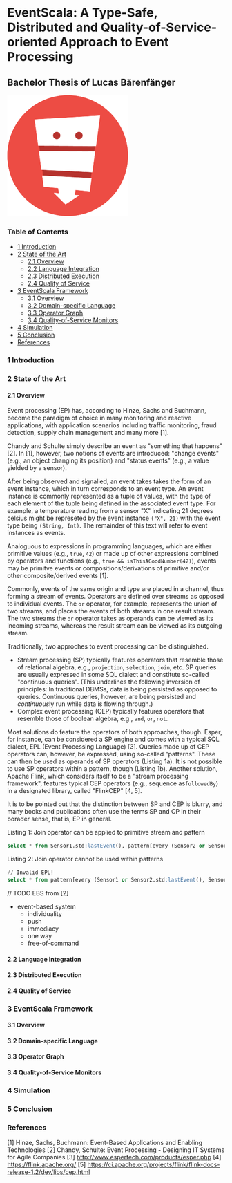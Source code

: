 # EventScala: A Type-Safe, Distributed and Quality-of-Service-oriented Approach to Event Processing

## Bachelor Thesis of Lucas Bärenfänger

![EventScala](img/logo.png)

### Table of Contents
+ [1 Introduction](#1-introduction)
+ [2 State of the Art](#2-state-of-the-art)
	+ [2.1 Overview](#2.1-overview)
	+ [2.2 Language Integration](#2.2-language-integration)
	+ [2.3 Distributed Execution](#2.3-distributed-execution)
	+ [2.4 Quality of Service](#2.4-quality-of-service)
+ [3 EventScala Framework](#3-eventscala-framework)
    + [3.1 Overview](#3.1-overview)
	+ [3.2 Domain-specific Language](#3.2-domain-specific-language)
	+ [3.3 Operator Graph](#3.3-operator-graph)
	+ [3.4 Quality-of-Service Monitors](#3.4-quality-of-service-monitors)
+ [4 Simulation](#4-simulation)
+ [5 Conclusion](#5-conclusion)
+ [References](#references)

### 1 Introduction

### 2 State of the Art

#### 2.1 Overview

Event processing (EP) has, according to Hinze, Sachs and Buchmann, become the paradigm of choice in many monitoring and reactive applications, with application scenarios including traffic monitoring, fraud detection, supply chain management and many more [1].

Chandy and Schulte simply describe an event as "something that happens" [2]. In [1], however, two notions of events are introduced: "change events" (e.g., an object changing its position) and "status events" (e.g., a value yielded by a sensor).

After being observed and signalled, an event takes takes the form of an event instance, which in turn corresponds to an event type. An event instance is commonly represented as a tuple of values, with the type of each element of the tuple being defined in the associated event type. For example, a temperature reading from a sensor "X" indicating 21 degrees celsius might be represeted by the event instance `("X", 21)` with the event type being `(String, Int)`. The remainder of this text will refer to event instances as events.

Analoguous to expressions in programming languages, which are either primitive values (e.g., `true`, `42`) or made up of other expressions combined by operators and functions (e.g., `true && isThisAGoodNumber(42)`), events may be primitve events or compositions/derivations of primitive and/or other composite/derived events [1].

Commonly, events of the same origin and type are placed in a channel, thus forming a stream of events. Operators are defined over streams as opposed to individual events. The `or` operator, for example, represents the union of two streams, and places the events of both streams in one result stream. The two streams the `or` operator takes as operands can be viewed as its incoming streams, whereas the result stream can be viewed as its outgoing stream.

Traditionally, two approches to event processing can be distinguished.

+ Stream processing (SP) typically features operators that resemble those of relational algebra, e.g., `projection`, `selection`, `join`, etc. SP queries are usually expressed in some SQL dialect and constitute so-called "continuous queries". (This underlines the following inversion of principles: In traditional DBMSs, data is being persisted as opposed to queries. Continuous queries, however, are being persisted and *continuous*ly run while data is flowing through.)
+ Complex event processing (CEP) typically features operators that resemble those of boolean algebra, e.g., `and`, `or`, `not`.

Most solutions do feature the operators of both approaches, though. Esper, for instance, can be considered a SP engine and comes with a typical SQL dialect, EPL (Event Processing Language) [3]. Queries made up of CEP operators can, however, be expressed, using so-called "patterns". These can then be used as operands of SP operators (Listing 1a). It is not possible to use SP operators within a pattern, though (Listing 1b). Another solution, Apache Flink, which considers itself to be a "stream processing framework", features typical CEP operators (e.g., sequence as`followedBy`) in a designated library, called "FlinkCEP" [4, 5].

It is to be pointed out that the distinction between SP and CEP is blurry, and many books and publications often use the terms SP and CP in their borader sense, that is, EP in general.

Listing 1: Join operator can be applied to primitive stream and pattern
```sql
select * from Sensor1.std:lastEvent(), pattern[every (Sensor2 or Sensor3)].std:lastEvent()
```

Listing 2: Join operator cannot be used within patterns
```sql
// Invalid EPL!
select * from pattern[every (Sensor1 or Sensor2.std:lastEvent(), Sensor3.std:lastEvent())]
```

// TODO EBS from [2]
- event-based system
  - individuality
  - push
  - immediacy
  - one way
  - free-of-command

#### 2.2 Language Integration
#### 2.3 Distributed Execution
#### 2.4 Quality of Service

### 3 EventScala Framework

#### 3.1 Overview
#### 3.2 Domain-specific Language
#### 3.3 Operator Graph
#### 3.4 Quality-of-Service Monitors

### 4 Simulation

### 5 Conclusion

### References

[1] Hinze, Sachs, Buchmann: Event-Based Applications and Enabling Technologies
[2] Chandy, Schulte: Event Processing - Designing IT Systems for Agile Companies
[3] http://www.espertech.com/products/esper.php
[4] https://flink.apache.org/
[5] https://ci.apache.org/projects/flink/flink-docs-release-1.2/dev/libs/cep.html


